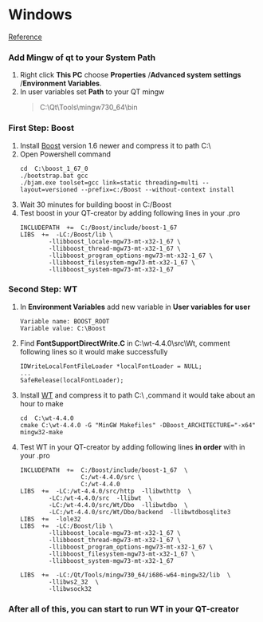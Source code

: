 # Windows
[Reference](https://redmine.webtoolkit.eu/projects/wt/wiki/Installing_Wt_on_MinGW)

### Add Mingw of qt to your System Path
1. Right click **This PC** choose **Properties** /**Advanced system settings** /**Environment Variables**. 
2. In user variables set **Path** to your QT mingw 
	>C:\Qt\Tools\mingw730_64\bin

### First Step: Boost
1.  Install [Boost](https://www.boost.org/) version 1.6 newer and compress it to path C:\
2. Open Powershell command
	```
	cd  C:\boost_1_67_0
	./bootstrap.bat gcc
	./bjam.exe toolset=gcc link=static threading=multi --layout=versioned --prefix=c:/Boost --without-context install
	```
3. Wait 30 minutes for building boost in C:/Boost
4. Test boost in your QT-creator by adding following lines in your .pro
	```
	INCLUDEPATH  +=  C:/Boost/include/boost-1_67
	LIBS  +=  -LC:/Boost/lib \
			-llibboost_locale-mgw73-mt-x32-1_67 \
			-llibboost_thread-mgw73-mt-x32-1_67 \
			-llibboost_program_options-mgw73-mt-x32-1_67 \
			-llibboost_filesystem-mgw73-mt-x32-1_67 \
			-llibboost_system-mgw73-mt-x32-1_67
	```
### Second Step: WT
1. In **Environment Variables** add new variable in **User variables for user**
	```
	Variable name: BOOST_ROOT
	Variable value: C:\Boost
	```
2. Find **FontSupportDirectWrite.C** in C:\wt-4.4.0\src\Wt, comment following lines so it would make successfully
	```
	IDWriteLocalFontFileLoader *localFontLoader = NULL;
	...
	SafeRelease(localFontLoader);
	```
3.  Install [WT](https://www.webtoolkit.eu/wt/download) and compress it to path C:\ ,command it would take about an hour to make
	```
	cd  C:\wt-4.4.0
	cmake C:\wt-4.4.0 -G "MinGW Makefiles" -DBoost_ARCHITECTURE="-x64"
	mingw32-make
	```
4. Test WT in your QT-creator by adding following lines **in order** with in your .pro 
	```
	INCLUDEPATH  +=  C:/Boost/include/boost-1_67  \
					 C:/wt-4.4.0/src \
					 C:/wt-4.4.0
	LIBS  +=  -LC:/wt-4.4.0/src/http  -llibwthttp  \
			-LC:/wt-4.4.0/src  -llibwt  \
			-LC:/wt-4.4.0/src/Wt/Dbo  -llibwtdbo  \
			-LC:/wt-4.4.0/src/Wt/Dbo/backend  -llibwtdbosqlite3
	LIBS  +=  -lole32
	LIBS  +=  -LC:/Boost/lib \
			-llibboost_locale-mgw73-mt-x32-1_67 \
			-llibboost_thread-mgw73-mt-x32-1_67 \
			-llibboost_program_options-mgw73-mt-x32-1_67 \
			-llibboost_filesystem-mgw73-mt-x32-1_67 \
			-llibboost_system-mgw73-mt-x32-1_67
	
	LIBS  +=  -LC:/Qt/Tools/mingw730_64/i686-w64-mingw32/lib  \
			-llibws2_32  \
			-llibwsock32
	```
### After all of this, you can start to run WT in your QT-creator
